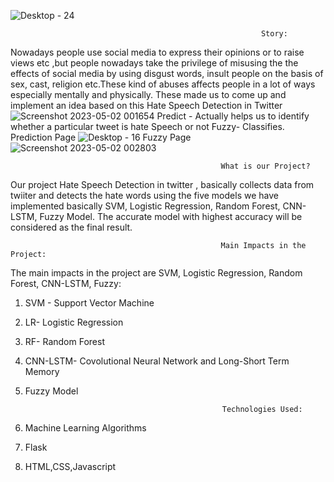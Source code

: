   ![Desktop - 24](https://user-images.githubusercontent.com/74092233/235515307-047426d1-d2a8-405e-ac0d-342b9735e1ef.png)
  
                                                            Story:
Nowadays people use social media to express their opinions or to raise views etc ,but people nowadays take the privilege of misusing the 
the effects of social media by  using disgust words, insult people on the basis of sex, cast, religion etc.These kind of abuses affects people in a lot of ways especially mentally and physically. These made us to come up and implement an idea based on this
                                                     Hate Speech Detection in Twitter
                                     ![Screenshot 2023-05-02 001654](https://user-images.githubusercontent.com/74092233/235515445-0176c768-8840-40d6-9505-e77213d8012f.png)
 Predict - Actually helps us to identify whether a particular tweet is hate Speech or not
 Fuzzy- Classifies.
                                                     Prediction Page
                                    ![Desktop - 16](https://user-images.githubusercontent.com/74092233/235515944-1dfc4008-06df-4a7d-91be-3579f425c52c.png)
                                                     Fuzzy Page       
                                       ![Screenshot 2023-05-02 002803](https://user-images.githubusercontent.com/74092233/235517383-1c127537-7a5a-471c-8f02-f4f3af40d998.png)
        
 
                                                   What is our Project?
Our project Hate Speech Detection in twitter , basically collects data from twiiter and detects the hate words using the five models we have implemented basically SVM, 
Logistic Regression, Random Forest, CNN-LSTM, Fuzzy Model. The accurate model with highest accuracy will be considered as the final result.

                                                   Main Impacts in the Project:
The main impacts in the project are SVM, Logistic Regression, Random Forest, CNN-LSTM, Fuzzy:
1) SVM - Support Vector Machine
2) LR- Logistic Regression
3) RF- Random Forest
4) CNN-LSTM- Covolutional Neural Network and Long-Short Term Memory
5) Fuzzy Model

                                                   Technologies Used:
1) Machine Learning Algorithms
2) Flask
3) HTML,CSS,Javascript




